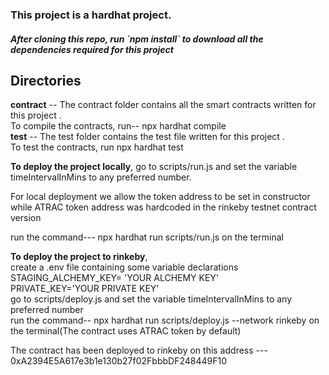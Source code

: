 <h3>This project is a hardhat project.</h3>
<h5> After cloning this repo, run `npm install` to download all the dependencies required for this project</h5>
<h2>Directories</h2>
<b>contract</b> -- The contract folder contains all the smart contracts written for this project . <br> To compile the contracts, run-- npx hardhat compile<br>
<b>test</b> -- The test folder contains the test file written for this project . <br> To test the contracts, run npx hardhat test

<p> <b>To deploy the project locally</b>, go to scripts/run.js and set the variable timeIntervalInMins to any preferred number.
  <p> For local deployment we allow the token address to be set in constructor while ATRAC token address was hardcoded in the rinkeby testnet contract version</p>
  run the command--- npx hardhat run scripts/run.js on the terminal 
  
<p> <b>To deploy the project to rinkeby</b>,<br> create a .env file containing some variable declarations
  <br>STAGING_ALCHEMY_KEY= 'YOUR ALCHEMY KEY' <br>
PRIVATE_KEY='YOUR PRIVATE KEY' <br>go to scripts/deploy.js and set the variable timeIntervalInMins to any preferred number<br>
  run the command-- npx hardhat run scripts/deploy.js --network rinkeby on the terminal(The contract uses ATRAC token by default) <p>  
    The contract has been deployed to rinkeby on this address --- 0xA2394E5A617e3b1e130b27f02FbbbDF248449F10
